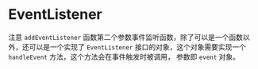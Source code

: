 # EventListener

注意 `addEventListener` 函数第二个参数事件监听函数，除了可以是一个函数以外，还可以是一个实现了
`EventListener` 接口的对象，这个对象需要实现一个 `handleEvent` 方法，这个方法会在事件触发时被调用，
参数即 `event` 对象。   